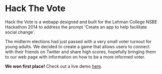 # Hack The Vote

Hack the Vote is a webapp designed and built for the Lehman College NSBE Hackathon 2014 to address the prompt 'Create an app to help facilitate social change'.   

The midterm elections had just passed with a very small voter turnout for young adults. We decided to create a game that allows users to connect with their friends on Twitter and share high scores, hopefully bringing them to our web page with information on how to be a more informed voter.   

**We won first place!** Check out a live demo [here](http://acc6.its.brooklyn.cuny.edu/~htancred/hackvote/index.html).
